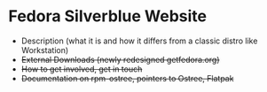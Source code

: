 # Fedora Silverblue Website

* Description (what it is and how it differs from a classic distro like Workstation)
* ~~External Downloads (newly redesigned getfedora.org)~~
* ~~How to get involved, get in touch~~
* ~~Documentation on rpm-ostree, pointers to Ostree, Flatpak~~